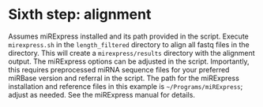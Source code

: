 # Sixth step: alignment
Assumes miRExpress installed and its path provided in the script. Execute
`mirexpress.sh` in the `length_filtered` directory to align all fastq files in
the directory. This will create a `mirexpress/results` directory with the
alignment output. The miRExpress options can be adjusted in the script.
Importantly, this requires preprocessed miRNA sequence files for your preferred
miRBase version and referral in the script. The path for the miRExpress
installation and reference files in this example is `~/Programs/miRExpress`;
adjust as needed. See the miRExpress manual for details.